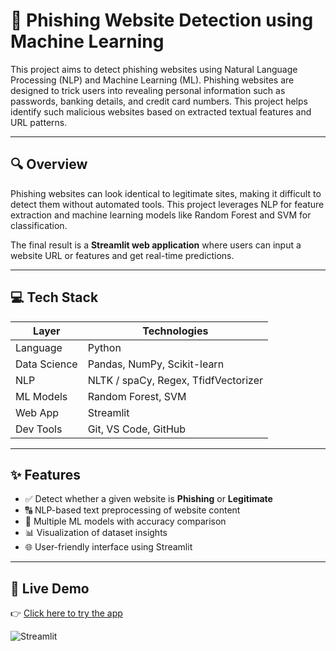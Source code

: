 # 🔐 Phishing Website Detection using Machine Learning

This project aims to detect phishing websites using Natural Language Processing (NLP) and Machine Learning (ML). Phishing websites are designed to trick users into revealing personal information such as passwords, banking details, and credit card numbers. This project helps identify such malicious websites based on extracted textual features and URL patterns.

---
## 🔍 Overview

Phishing websites can look identical to legitimate sites, making it difficult to detect them without automated tools. This project leverages NLP for feature extraction and machine learning models like Random Forest and SVM for classification.

The final result is a **Streamlit web application** where users can input a website URL or features and get real-time predictions.

---

## 💻 Tech Stack

| Layer        | Technologies                        |
|--------------|--------------------------------------|
| Language     | Python                               |
| Data Science | Pandas, NumPy, Scikit-learn          |
| NLP          | NLTK / spaCy, Regex, TfidfVectorizer |
| ML Models    | Random Forest, SVM                   |
| Web App      | Streamlit                            |
| Dev Tools    | Git, VS Code, GitHub                 |

---

## ✨ Features

- ✅ Detect whether a given website is **Phishing** or **Legitimate**
- 🔠 NLP-based text preprocessing of website content
- 🧠 Multiple ML models with accuracy comparison
- 📊 Visualization of dataset insights
- 🌐 User-friendly interface using Streamlit

---
## 🔗 Live Demo
👉 [Click here to try the app](https://phishing-detectorweb-<your-random-id>.streamlit.app)

![Streamlit](https://img.shields.io/badge/Made%20with-Streamlit-FF4B4B?logo=streamlit&logoColor=white)
